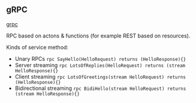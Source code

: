 gRPC
-

[grpc](https://grpc.io/docs)

RPC based on actons & functions (for example REST based on resources).

Kinds of service method:
* Unary RPCs
  `rpc SayHello(HelloRequest) returns (HelloResponse){}`
* Server streaming
  `rpc LotsOfReplies(HelloRequest) returns (stream HelloResponse){}`
* Client streaming
  `rpc LotsOfGreetings(stream HelloRequest) returns (HelloResponse){}`
* Bidirectional streaming
  `rpc BidiHello(stream HelloRequest) returns (stream HelloResponse){}`
